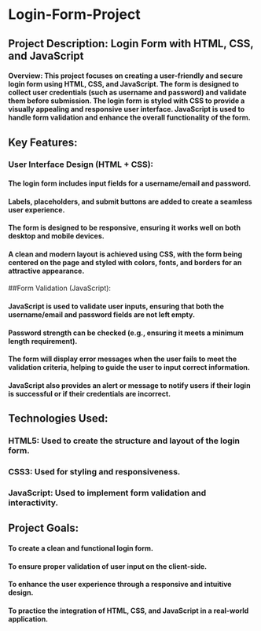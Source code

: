 # Login-Form-Project


## Project Description: Login Form with HTML, CSS, and JavaScript

#### Overview: This project focuses on creating a user-friendly and secure login form using HTML, CSS, and JavaScript. The form is designed to collect user credentials (such as username and password) and validate them before submission. The login form is styled with CSS to provide a visually appealing and responsive user interface. JavaScript is used to handle form validation and enhance the overall functionality of the form.

## Key Features:

### User Interface Design (HTML + CSS):

#### The login form includes input fields for a username/email and password.
#### Labels, placeholders, and submit buttons are added to create a seamless user experience.
#### The form is designed to be responsive, ensuring it works well on both desktop and mobile devices.
#### A clean and modern layout is achieved using CSS, with the form being centered on the page and styled with colors, fonts, and borders for an attractive appearance.

##Form Validation (JavaScript):

#### JavaScript is used to validate user inputs, ensuring that both the username/email and password fields are not left empty.
#### Password strength can be checked (e.g., ensuring it meets a minimum length requirement).
#### The form will display error messages when the user fails to meet the validation criteria, helping to guide the user to input correct information.
#### JavaScript also provides an alert or message to notify users if their login is successful or if their credentials are incorrect.

## Technologies Used:

### HTML5: Used to create the structure and layout of the login form.
### CSS3: Used for styling and responsiveness.
### JavaScript: Used to implement form validation and interactivity.

## Project Goals:

#### To create a clean and functional login form.
#### To ensure proper validation of user input on the client-side.
#### To enhance the user experience through a responsive and intuitive design.
#### To practice the integration of HTML, CSS, and JavaScript in a real-world application.





